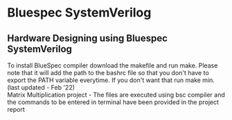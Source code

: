 # Bluespec SystemVerilog
## Hardware Designing using Bluespec SystemVerilog

To install BlueSpec compiler download the makefile and run make. Please note that it will add the path to the bashrc file so that you don't have to export the PATH variable everytime. If you don't want that run make min. (last updated - Feb '22)  
Matrix Multiplication project - The files are executed using bsc compiler and the commands to be entered in terminal have been provided in the project report
